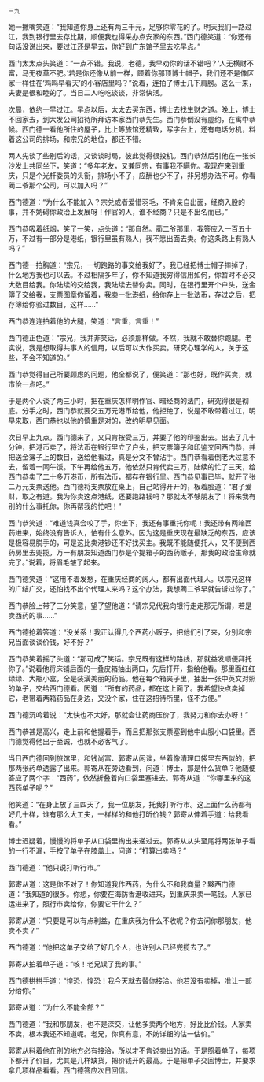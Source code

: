     三九 

   她一撇嘴笑道：“我知道你身上还有两三千元，足够你零花的了。明天我们一路过江，我到银行里去存比期，顺便我也得采办点安家的东西。”西门德笑道：“你还有句话没说出来，要过江还是早去，你好到广东馆子里去吃早点。”

   西门太太点头笑道：“一点不错。我说，老德，我早劝你的话不错吧？‘人无横财不富，马无夜草不肥。’若是你还像从前一样，顾着你那顶博士帽子，我们还不是像区家一样住在‘鸡鸣早看天’的小客店里吗？”说着，连拍了博士几下肩膀。这么一来，夫妻是很和睦的了。当日二人吃吃谈谈，非常快活。

   次晨，依约一早过江。早点以后，太太去买东西，博士去找生财之道。晚上，博士不回家去，到大发公司招待所拜访本家西门恭先生。西门恭倒没有虚约，在寓中恭候。西门德一看他所住的屋子，比上等旅馆还精致，写字台上，还有电话分机，料着这公司的排场，和宗兄的地位，都还不错。

   两人先谈了些别后的话，又谈谈时局，彼此觉得很投机。西门恭然后引他在一张长沙发上共同坐下，笑道：“多年老友，又兼同宗，有事我不瞒你。我现在来到重庆，只是个光杆委员的头衔，排场小不了，应酬也少不了，非另想办法不可。你看蔺二爷那个公司，可以加入吗？”

   西门德道：“为什么不能加入？宗兑或者爱惜羽毛，不肯亲自出面，经商入股的事，并不妨碍你政治上发展呀！作官的人，谁不经商？只是不出名而已。”

   西门恭吸着纸烟，笑了一笑，点头道：“那自然。蔺二爷那里，我答应入一百五十万，不过有一部分是港纸，银行里虽有熟人，我不愿出面去卖。你这条路上有熟人吗？”

   西门德一拍胸道：“宗兄，一切跑路的事交给我好了。我已经把博士帽子摔掉了，什么地方我也可以去。不过相隔多年了，你不知道我穷得信用如何，你暂时不必交大数目给我。你陆续的交给我，我陆续去替你卖。同时，在银行里开个户头，送金簿子交给我，支票图章你留着，我卖一批港纸，给你存上一批法币，存过之后，把存簿给你验过数目，这样……”

   西门恭连连拍着他的大腿，笑道：“言重，言重！”

   西门德正色道：“宗兄，我并非笑话，必须那样做。不然，我就不敢替你跑腿。老实说，我是想取得共事人的信用，以后可以大作买卖。研究心理学的人，关于这些，不会不知道的。”

   西门恭觉得自己所要顾虑的问题，他全都说了，便笑道：“那也好，既作买卖，就市侩一点吧。”

   于是两个人谈了两三小时，把在重庆怎样明作官、暗经商的法门，研究得很是彻底。分手之时，西门恭就要交五万元港币给他，他拒绝了，说是不敢带着过江，明早来取，西门恭也以他的慎重是对的，改约明早见面。

   次日早上九点，西门德来了，又只肯按受三万，并要了他的印鉴出去。出去了几十分钟，把港币卖了，将法币在银行里立了户头，把支票簿子和印鉴交回西门恭，并把送金簿子上的数目，送给他看过，真是分文不曾沾手。西门恭看着倒老大过意不去，留着一同午饭。下午再给他五万，他依然只肯代卖三万，陆续的忙了三天，给西门恭卖了二十多万港币，所有法币，都存在银行里。西门恭见事已毕，就开了张二万元支票送他。西门德将支票放在桌上，自己站得开开的，板着脸道：“君子爱财，取之有道。我为你卖这点港纸，还要跑路钱吗？那就太不够朋友了！将来我有别的什么事托你，你再帮我的忙吧！”

   西门恭笑道：“难道钱真会咬了手，你坐下，我还有事重托你呢！我还带有两箱西药进来，始终没有告诉人，怕有什么意外。因为这是重庆现在最缺乏的东西，应该是极容易脱手的，可是这比卖港钞还不好找买主。我既不能随便托人，又不便到西药房里去兜揽，万一有朋友知道西门恭是个提箱子的西药贩子，那我的政治生命就完了。”说着，将眉毛皱了起来。

   西门德笑道：“这用不着发愁，在重庆经商的阔人，都有出面代理人。以宗兄这样的广结广交，还怕找不出个代理人来吗？这个办法，我想蔺二爷早就告诉过你了。”

   西门恭脸上带了三分笑意，望了望他道：“请宗兄代我向银行走走那无所谓，若是卖西药的事……”

   西门德抢着答道：“没关系！我正认得几个西药小贩子，把他们引了来，分别和宗兄当面谈谈价钱，好不好？”

   西门恭笑着摇了头道：“那可成了笑话。宗兄既有这样的路线，那就益发顺便拜托你了。”说着他将床铺后面的一叠皮箱抽出两口，先后打开，指给他看。那里面红红绿绿、大瓶小盒，全是装潢美丽的药品。他在每个箱夹子里，抽出一张中英文对照的单子，交给西门德看。因道：“所有的药品，都在这上面了。我希望快点卖掉它，老带着两箱药品在身边，又没个家，住在这招待所里，怪不方便。”

   西门德沉吟着说：“太快也不大好，那就会让药商压价了，我努力和你去办呀！”

   西门恭甚是高兴，走上前和他握着手，而且把那张支票塞到他中山服小口袋里。西门德觉得他出于至诚，也就不必客气了。

   当日西门德回到旅馆里，和钱尚富、郭寄从闲谈，坐着像清理口袋里东西似的，把那两张药单透露了出来。郭寄从在旁边看到，问道：博士，那是什么货单？他随便答应了两个字：“西药”，依然折叠着向口袋里塞进去。郭寄从道：“你哪里来的这西药单子呢？”

   他笑道：“在身上放了三四天了，我一位朋友，托我打听行市。这上面什么药都有好几十样，谁有那么大工夫，一样样的和他打昕价钱？郭寄从伸着手道：给我看看。”

   博士迟疑着，慢慢的将单子从口袋里掏出来递过去。郭寄从从头至尾将两张单子看的一行不漏，手按了单子在膝盖上，问道：“打算出卖吗？”

   西门德道：“他只说打听行市。”

   郭寄从道：这是你不对了！你知道我作西药，为什么不和我商量？黟西门德道：“我知道的很多。你想，你要在海防香港收进来，到重庆来卖一笔钱。人家已运进来了，照行市卖给你，你要它干什么？”

   郭寄从道：“只要是可以有点利益，在重庆我为什么不收呢？你去问你那朋友，他卖不卖？”

   西门德道：“他把这单子交给了好几个人，也许别人已经兜揽去了。”

   郭寄从拍着单子道：“咳！老兄误了我的事。”

   西门德拱拱手道：“惶恐，惶恐！我今天就去替你接洽。他若没有卖掉，准让一部分给你。”

   郭寄从道：“为什么不能全部？”

   西门德道：“我和那朋友，也不是深交，让他多卖两个地方，好比比价钱。人家卖不卖，根本我还不知道呢。老兄，你真有意，不妨详细的估一估价。”

   郭寄从料着他在别的地方必有接洽，所以才不肯说卖出的话。于是照着单子，每项下都开了价目，尤其是几样缺货，把价钱开的最高。于是把单子交回博士，并要求拿几项样品看看。西门德答应次日回信。

